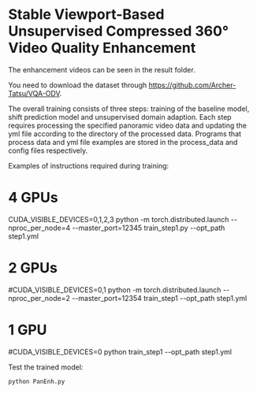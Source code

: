 # Stable Viewport-Based Unsupervised Compressed 360° Video Quality Enhancement

The enhancement videos can be seen in the result folder.

You need to download the dataset through https://github.com/Archer-Tatsu/VQA-ODV.

The overall training consists of three steps: training of the baseline model, shift prediction model and unsupervised domain adaption. Each step requires processing the specified panoramic video data and updating the yml file according to the directory of the processed data. Programs that process data and yml file examples are stored in the process_data and config files respectively. 

Examples of instructions required during training:

# 4 GPUs
CUDA_VISIBLE_DEVICES=0,1,2,3 python -m torch.distributed.launch --nproc_per_node=4 --master_port=12345 train_step1.py --opt_path step1.yml

# 2 GPUs
#CUDA_VISIBLE_DEVICES=0,1 python -m torch.distributed.launch --nproc_per_node=2 --master_port=12354 train_step1 --opt_path step1.yml

# 1 GPU
#CUDA_VISIBLE_DEVICES=0 python train_step1 --opt_path step1.yml

Test the trained model:
```
python PanEnh.py 
```


